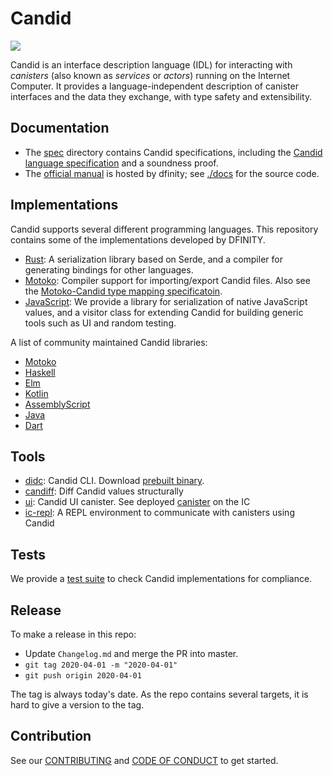 # Candid

![](https://github.com/dfinity/candid/workflows/Rust/badge.svg)


Candid is an interface description language (IDL) for interacting with _canisters_ (also known as _services_ or _actors_) running on the Internet Computer. It provides a language-independent description of canister interfaces and
the data they exchange, with type safety and extensibility.

## Documentation

* The [spec](spec/) directory contains Candid specifications, including the [Candid language specification](spec/Candid.md) and a soundness proof.
* The [official manual](https://sdk.dfinity.org/docs/candid-guide/candid-intro.html) is hosted by dfinity; see [./docs](docs/) for the source code.

## Implementations

Candid supports several different programming languages.
This repository contains some of the implementations developed by DFINITY.

* [Rust](rust/): A serialization library based on Serde, and a compiler for generating bindings for other languages.
* [Motoko](https://github.com/dfinity/motoko): Compiler support for importing/export Candid files. Also see the [Motoko-Candid type mapping specificatoin](https://github.com/dfinity/motoko/blob/master/design/IDL-Motoko.md).
* [JavaScript](https://github.com/dfinity/agent-js/tree/main/packages/candid): We provide a library for serialization of native JavaScript values, and a visitor class for extending Candid for building generic tools such as UI and random testing.

A list of community maintained Candid libraries:

* [Motoko](https://github.com/edjcase/motoko_candid)
* [Haskell](https://github.com/nomeata/haskell-candid)
* [Elm](https://github.com/chenyan2002/ic-elm/)
* [Kotlin](https://github.com/seniorjoinu/candid-kt)
* [AssemblyScript](https://github.com/rckprtr/cdk-as/tree/master/packages/cdk/assembly/candid)
* [Java](https://github.com/ic4j/ic4j-candid)
* [Dart](https://github.com/levifeldman/ic_tools_dart)

## Tools

* [didc](tools/didc): Candid CLI. Download [prebuilt binary](https://github.com/dfinity/candid/releases).
* [candiff](tools/candiff): Diff Candid values structurally
* [ui](tools/ui): Candid UI canister. See deployed [canister](https://a4gq6-oaaaa-aaaab-qaa4q-cai.raw.ic0.app/) on the IC
* [ic-repl](https://github.com/chenyan2002/ic-repl): A REPL environment to communicate with canisters using Candid

## Tests

We provide a [test suite](test/) to check Candid implementations for compliance.

## Release

To make a release in this repo:

* Update `Changelog.md` and merge the PR into master.
* `git tag 2020-04-01 -m "2020-04-01"`
* `git push origin 2020-04-01`

The tag is always today's date. As the repo contains several targets, it is hard to give a version to the tag.

## Contribution

See our [CONTRIBUTING](.github/CONTRIBUTING.md) and [CODE OF CONDUCT](.github/CODE_OF_CONDUCT.md) to get started.

